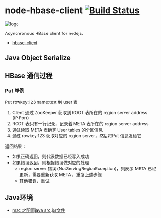 # node-hbase-client [![Build Status](https://secure.travis-ci.org/TBEDP/node-hbase-client.png?branch=master)](http://travis-ci.org/TBEDP/node-hbase-client)

![logo](https://raw.github.com/TBEDP/node-hbase-client/master/logo.png)

Asynchronous HBase client for nodejs.

* [hbase-client](https://github.com/apache/hbase/tree/trunk/hbase-client)

## Java Object Serialize

## HBase 通信过程

### Put 举例

Put rowkey:123 name:test 到 user 表

1. Client 通过 ZooKeeper 获取到 ROOT 表所在的 region server address (IP:Port)
2. ROOT 表只有一行记录，记录着 META 表所在的 region server address
3. 通过读取 META 表确定 User tables 的分区信息
4. 通过 rowkey:123 获取对应的 region server，然后将Put 信息发给它

返回结果：

* 如果正确返回，则代表数据已经写入成功
* 如果错误返回，则根据错误做对应的处理
  * region server 错误 (NotServingRegionException)，则表示 META 已经更新，需要重新获取 META ，重复上述步骤
  * 其他错误，重试

## Java环境

* [mac 之配置java src.jar文件](http://xiuqiuka-hotmail-com.iteye.com/blog/1128242)